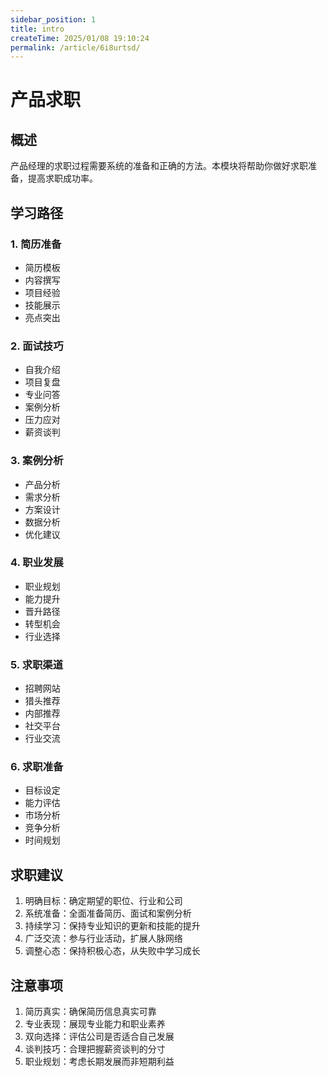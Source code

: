 ```yaml
---
sidebar_position: 1
title: intro
createTime: 2025/01/08 19:10:24
permalink: /article/6i8urtsd/
---
```


# 产品求职

## 概述

产品经理的求职过程需要系统的准备和正确的方法。本模块将帮助你做好求职准备，提高求职成功率。

## 学习路径

### 1. 简历准备
- 简历模板
- 内容撰写
- 项目经验
- 技能展示
- 亮点突出

### 2. 面试技巧
- 自我介绍
- 项目复盘
- 专业问答
- 案例分析
- 压力应对
- 薪资谈判

### 3. 案例分析
- 产品分析
- 需求分析
- 方案设计
- 数据分析
- 优化建议

### 4. 职业发展
- 职业规划
- 能力提升
- 晋升路径
- 转型机会
- 行业选择

### 5. 求职渠道
- 招聘网站
- 猎头推荐
- 内部推荐
- 社交平台
- 行业交流

### 6. 求职准备
- 目标设定
- 能力评估
- 市场分析
- 竞争分析
- 时间规划

## 求职建议

1. 明确目标：确定期望的职位、行业和公司
2. 系统准备：全面准备简历、面试和案例分析
3. 持续学习：保持专业知识的更新和技能的提升
4. 广泛交流：参与行业活动，扩展人脉网络
5. 调整心态：保持积极心态，从失败中学习成长

## 注意事项

1. 简历真实：确保简历信息真实可靠
2. 专业表现：展现专业能力和职业素养
3. 双向选择：评估公司是否适合自己发展
4. 谈判技巧：合理把握薪资谈判的分寸
5. 职业规划：考虑长期发展而非短期利益
